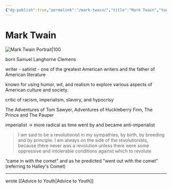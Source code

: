 ```yaml
---
{"dg-publish":true,"permalink":"/mark-twain/","title":"Mark Twain","tags":["writer","literature","english"],"created":"2023-04-10","updated":""}
---
```



# Mark Twain 

![Mark Twain Portrait|100](/img/user/images/marktwain.png)

born Samuel Langhorne Clemens 

writer - satirist - one of the greatest American writers and the father of American literature 

known for using humor, wit, and realism to explore various aspects of American culture and society. 

critic of racism, imperialism, slavery, and hypocrisy

The Adventures of Tom Sawyer, Adventures of Huckleberry Finn, The Prince and The Pauper

imperialist -> more radical as time went by and became anti-imperialist

>I am said to be a revolutionist in my sympathies, by birth, by breeding and by principle. I am always on the side of the revolutionists, because there never was a revolution unless there were some oppressive and intolerable conditions against which to revolute

“came in with the comet” and as he predicted "went out with the comet” (referring to Halley's Comet)

---

wrote [[Advice to Youth\|Advice to Youth]]